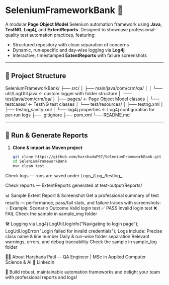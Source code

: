 # SeleniumFrameworkBank 🏦

A modular **Page Object Model** Selenium automation framework using **Java**, **TestNG**, **Log4j**, and **ExtentReports**. Designed to showcase professional-quality test automation practices, featuring:

- Structured repository with clean separation of concerns
- Dynamic, run‑specific and day‑wise logging via **Log4j**
- Interactive, timestamped **ExtentReports** with failure screenshots

---

## 🧩 Project Structure

SeleniumFrameworkBank/
├── src/
│ ├── main/java/com/crm/qa/
│ │ └── util/LogUtil.java ← custom logger with folder structure
│ └── test/java/com/crm/qa/
│ ├── pages/ ← Page Object Model classes
│ └── testcases/ ← TestNG test classes
│ └── test/resources/
│ ├── testng.xml
│ ├── testng_sanity.xml
│ └── log4j.properties ← Log4j configuration for per‑run logs
├── .gitignore
├── pom.xml
└── README.md


---

## 🚀 Run & Generate Reports

1. **Clone & import as Maven project**  
   ```bash
   git clone https://github.com/harshadaP97/SeleniumFrameworkBank.git
   cd SeleniumFrameworkBank
   mvn clean test
   
Check logs — runs are saved under 
Logs_<today>/Log_<timestamp>/testlog_…

Check reports — ExtentReports generated at
test-output/Reports/

📊 Sample Extent Report & Screenshot
Get a professional summary of test results — performance, pass/fail stats, and failure traces with screenshots:
💡 Example:
Scenario	Outcome	
Valid login test	✅ PASS
Invalid login test	❌ FAIL
Check the sample in sample_img folder

🛠 Logging via Log4j
LogUtil.logInfo("Navigating to login page");
LogUtil.logError("Login failed for invalid credentials");
Logs include:
Precise class name & line number
Daily & run-wise folder separation
Relevant warnings, errors, and debug traceability
Check the sample in sample_log folder


👩‍💻 About
Harshada Patil — QA Engineer | MSc in Applied Computer Science & AI
🔗 LinkedIn

🚀 Build robust, maintainable automation frameworks and delight your team with professional reports and logs!



